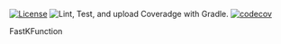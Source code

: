 [![License](https://img.shields.io/badge/License-Apache%202.0-blue.svg)](https://opensource.org/licenses/Apache-2.0)
![Lint, Test, and upload Coveradge with Gradle.](https://github.com/ProjectMapK/FastKFunction/workflows/Lint,%20Test,%20and%20upload%20Coveradge%20with%20Gradle./badge.svg)
[![codecov](https://codecov.io/gh/ProjectMapK/FastKFunction/branch/master/graph/badge.svg?token=LcZTfSL7c8)](https://codecov.io/gh/ProjectMapK/FastKFunction)

FastKFunction
